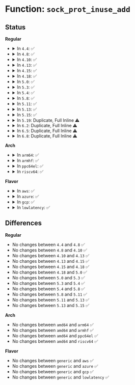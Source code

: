 # Function: <code>sock_prot_inuse_add</code>

## Status
<b>Regular</b>
<ul>
<li>
<details>
<summary>In <code>4.4</code>: ✅</summary>

```c
void sock_prot_inuse_add(struct net *net, struct proto *prot, int val);
```

**Collision:** Unique Global

**Inline:** No

**Transformation:** False

**Instances:**

```
In net/core/sock.c (ffffffff81700730)
Location: net/core/sock.c:2711
Inline: False
Direct callers:
  - net/netlink/af_netlink.c:netlink_create
  - net/netlink/af_netlink.c:netlink_release
  - net/ipv4/inet_hashtables.c:inet_unhash
  - net/ipv4/inet_hashtables.c:__inet_check_established
  - net/ipv4/inet_hashtables.c:__inet_hash
  - net/ipv4/inet_timewait_sock.c:__inet_twsk_hashdance
  - net/ipv4/raw.c:raw_hash_sk
  - net/ipv4/raw.c:raw_unhash_sk
  - net/ipv4/udp.c:udp_lib_get_port
  - net/ipv4/udp.c:udp_lib_unhash
  - net/ipv4/ping.c:ping_get_port
  - net/ipv4/ping.c:ping_unhash
  - net/unix/af_unix.c:unix_create1
  - net/unix/af_unix.c:unix_sock_destructor
  - net/ipv6/inet6_hashtables.c:__inet6_check_established
  - net/packet/af_packet.c:packet_create
  - net/packet/af_packet.c:packet_release
```
**Symbols:**

```
ffffffff81700730-ffffffff8170074c: sock_prot_inuse_add (STB_GLOBAL)
```
</details>
</li>
<li>
<details>
<summary>In <code>4.8</code>: ✅</summary>

```c
void sock_prot_inuse_add(struct net *net, struct proto *prot, int val);
```

**Collision:** Unique Global

**Inline:** No

**Transformation:** False

**Instances:**

```
In net/core/sock.c (ffffffff81767120)
Location: net/core/sock.c:2779
Inline: False
Direct callers:
  - net/netlink/af_netlink.c:netlink_release
  - net/netlink/af_netlink.c:netlink_create
  - net/ipv4/inet_hashtables.c:inet_unhash
  - net/ipv4/inet_hashtables.c:__inet_hash
  - net/ipv4/inet_hashtables.c:__inet_check_established
  - net/ipv4/inet_timewait_sock.c:__inet_twsk_hashdance
  - net/ipv4/raw.c:raw_unhash_sk
  - net/ipv4/raw.c:raw_hash_sk
  - net/ipv4/udp.c:udp_lib_unhash
  - net/ipv4/udp.c:udp_lib_get_port
  - net/ipv4/ping.c:ping_unhash
  - net/ipv4/ping.c:ping_get_port
  - net/unix/af_unix.c:unix_create1
  - net/unix/af_unix.c:unix_sock_destructor
  - net/ipv6/inet6_hashtables.c:__inet6_check_established
  - net/packet/af_packet.c:packet_create
  - net/packet/af_packet.c:packet_release
```
**Symbols:**

```
ffffffff81767120-ffffffff8176713c: sock_prot_inuse_add (STB_GLOBAL)
```
</details>
</li>
<li>
<details>
<summary>In <code>4.10</code>: ✅</summary>

```c
void sock_prot_inuse_add(struct net *net, struct proto *prot, int val);
```

**Collision:** Unique Global

**Inline:** No

**Transformation:** False

**Instances:**

```
In net/core/sock.c (ffffffff817941a0)
Location: net/core/sock.c:2801
Inline: False
Direct callers:
  - net/netlink/af_netlink.c:netlink_release
  - net/netlink/af_netlink.c:netlink_create
  - net/ipv4/inet_hashtables.c:inet_unhash
  - net/ipv4/inet_hashtables.c:__inet_hash
  - net/ipv4/inet_hashtables.c:__inet_check_established
  - net/ipv4/inet_timewait_sock.c:__inet_twsk_hashdance
  - net/ipv4/raw.c:raw_unhash_sk
  - net/ipv4/raw.c:raw_hash_sk
  - net/ipv4/udp.c:udp_lib_unhash
  - net/ipv4/udp.c:udp_lib_get_port
  - net/ipv4/ping.c:ping_unhash
  - net/ipv4/ping.c:ping_get_port
  - net/unix/af_unix.c:unix_create1
  - net/unix/af_unix.c:unix_sock_destructor
  - net/ipv6/inet6_hashtables.c:__inet6_check_established
  - net/packet/af_packet.c:packet_create
  - net/packet/af_packet.c:packet_release
```
**Symbols:**

```
ffffffff817941a0-ffffffff817941bc: sock_prot_inuse_add (STB_GLOBAL)
```
</details>
</li>
<li>
<details>
<summary>In <code>4.13</code>: ✅</summary>

```c
void sock_prot_inuse_add(struct net *net, struct proto *prot, int val);
```

**Collision:** Unique Global

**Inline:** No

**Transformation:** False

**Instances:**

```
In net/core/sock.c (ffffffff817b2560)
Location: net/core/sock.c:2983
Inline: False
Direct callers:
  - net/netlink/af_netlink.c:netlink_release
  - net/netlink/af_netlink.c:netlink_create
  - net/ipv4/inet_hashtables.c:inet_unhash
  - net/ipv4/inet_hashtables.c:__inet_hash
  - net/ipv4/inet_hashtables.c:__inet_check_established
  - net/ipv4/inet_timewait_sock.c:__inet_twsk_hashdance
  - net/ipv4/raw.c:raw_unhash_sk
  - net/ipv4/raw.c:raw_hash_sk
  - net/ipv4/udp.c:udp_lib_get_port
  - net/ipv4/ping.c:ping_unhash
  - net/ipv4/ping.c:ping_get_port
  - net/unix/af_unix.c:unix_create1
  - net/unix/af_unix.c:unix_sock_destructor
  - net/ipv6/inet6_hashtables.c:__inet6_check_established
  - net/packet/af_packet.c:packet_create
  - net/packet/af_packet.c:packet_release
```
**Symbols:**

```
ffffffff817b2560-ffffffff817b257c: sock_prot_inuse_add (STB_GLOBAL)
```
</details>
</li>
<li>
<details>
<summary>In <code>4.15</code>: ✅</summary>

```c
void sock_prot_inuse_add(struct net *net, struct proto *prot, int val);
```

**Collision:** Unique Global

**Inline:** No

**Transformation:** False

**Instances:**

```
In net/core/sock.c (ffffffff8182a710)
Location: net/core/sock.c:3043
Inline: False
Direct callers:
  - net/netlink/af_netlink.c:netlink_release
  - net/netlink/af_netlink.c:netlink_create
  - net/ipv4/inet_hashtables.c:inet_unhash
  - net/ipv4/inet_hashtables.c:__inet_hash
  - net/ipv4/inet_hashtables.c:__inet_check_established
  - net/ipv4/inet_timewait_sock.c:__inet_twsk_hashdance
  - net/ipv4/raw.c:raw_unhash_sk
  - net/ipv4/raw.c:raw_hash_sk
  - net/ipv4/udp.c:udp_lib_get_port
  - net/ipv4/ping.c:ping_unhash
  - net/ipv4/ping.c:ping_get_port
  - net/unix/af_unix.c:unix_create1
  - net/unix/af_unix.c:unix_sock_destructor
  - net/ipv6/inet6_hashtables.c:__inet6_check_established
  - net/packet/af_packet.c:packet_create
  - net/packet/af_packet.c:packet_release
```
**Symbols:**

```
ffffffff8182a710-ffffffff8182a72c: sock_prot_inuse_add (STB_GLOBAL)
```
</details>
</li>
<li>
<details>
<summary>In <code>4.18</code>: ✅</summary>

```c
void sock_prot_inuse_add(struct net *net, struct proto *prot, int val);
```

**Collision:** Unique Global

**Inline:** No

**Transformation:** False

**Instances:**

```
In net/core/sock.c (ffffffff81874870)
Location: net/core/sock.c:3118
Inline: False
Direct callers:
  - net/netlink/af_netlink.c:netlink_release
  - net/netlink/af_netlink.c:netlink_create
  - net/ipv4/inet_hashtables.c:inet_unhash
  - net/ipv4/inet_hashtables.c:__inet_hash
  - net/ipv4/inet_hashtables.c:__inet_check_established
  - net/ipv4/inet_timewait_sock.c:inet_twsk_hashdance
  - net/ipv4/raw.c:raw_unhash_sk
  - net/ipv4/raw.c:raw_hash_sk
  - net/ipv4/udp.c:udp_lib_get_port
  - net/ipv4/ping.c:ping_unhash
  - net/ipv4/ping.c:ping_get_port
  - net/unix/af_unix.c:unix_create1
  - net/unix/af_unix.c:unix_sock_destructor
  - net/ipv6/inet6_hashtables.c:__inet6_check_established
  - net/packet/af_packet.c:packet_create
  - net/packet/af_packet.c:packet_release
  - net/xdp/xsk.c:xsk_create
  - net/xdp/xsk.c:xsk_release
```
**Symbols:**

```
ffffffff81874870-ffffffff8187488c: sock_prot_inuse_add (STB_GLOBAL)
```
</details>
</li>
<li>
<details>
<summary>In <code>5.0</code>: ✅</summary>

```c
void sock_prot_inuse_add(struct net *net, struct proto *prot, int val);
```

**Collision:** Unique Global

**Inline:** No

**Transformation:** False

**Instances:**

```
In net/core/sock.c (ffffffff81895130)
Location: net/core/sock.c:3069
Inline: False
Direct callers:
  - net/netlink/af_netlink.c:netlink_release
  - net/netlink/af_netlink.c:netlink_create
  - net/ipv4/inet_hashtables.c:inet_unhash
  - net/ipv4/inet_hashtables.c:__inet_hash
  - net/ipv4/inet_hashtables.c:__inet_check_established
  - net/ipv4/inet_timewait_sock.c:inet_twsk_hashdance
  - net/ipv4/raw.c:raw_unhash_sk
  - net/ipv4/raw.c:raw_hash_sk
  - net/ipv4/udp.c:udp_lib_get_port
  - net/ipv4/ping.c:ping_unhash
  - net/ipv4/ping.c:ping_get_port
  - net/unix/af_unix.c:unix_create1
  - net/unix/af_unix.c:unix_sock_destructor
  - net/ipv6/inet6_hashtables.c:__inet6_check_established
  - net/packet/af_packet.c:packet_create
  - net/packet/af_packet.c:packet_release
  - net/xdp/xsk.c:xsk_create
  - net/xdp/xsk.c:xsk_release
```
**Symbols:**

```
ffffffff81895130-ffffffff8189514c: sock_prot_inuse_add (STB_GLOBAL)
```
</details>
</li>
<li>
<details>
<summary>In <code>5.3</code>: ✅</summary>

```c
void sock_prot_inuse_add(struct net *net, struct proto *prot, int val);
```

**Collision:** Unique Global

**Inline:** No

**Transformation:** False

**Instances:**

```
In net/core/sock.c (ffffffff818df5f0)
Location: net/core/sock.c:3217
Inline: False
Direct callers:
  - net/netlink/af_netlink.c:netlink_release
  - net/netlink/af_netlink.c:netlink_create
  - net/ipv4/inet_hashtables.c:inet_unhash
  - net/ipv4/inet_hashtables.c:__inet_hash
  - net/ipv4/inet_hashtables.c:__inet_check_established
  - net/ipv4/inet_timewait_sock.c:inet_twsk_hashdance
  - net/ipv4/raw.c:raw_unhash_sk
  - net/ipv4/raw.c:raw_hash_sk
  - net/ipv4/udp.c:udp_lib_get_port
  - net/ipv4/ping.c:ping_unhash
  - net/ipv4/ping.c:ping_get_port
  - net/unix/af_unix.c:unix_create1
  - net/unix/af_unix.c:unix_sock_destructor
  - net/ipv6/inet6_hashtables.c:__inet6_check_established
  - net/packet/af_packet.c:packet_create
  - net/packet/af_packet.c:packet_release
  - net/xdp/xsk.c:xsk_create
  - net/xdp/xsk.c:xsk_release
```
**Symbols:**

```
ffffffff818df5f0-ffffffff818df610: sock_prot_inuse_add (STB_GLOBAL)
```
</details>
</li>
<li>
<details>
<summary>In <code>5.4</code>: ✅</summary>

```c
void sock_prot_inuse_add(struct net *net, struct proto *prot, int val);
```

**Collision:** Unique Global

**Inline:** No

**Transformation:** False

**Instances:**

```
In net/core/sock.c (ffffffff819117c0)
Location: net/core/sock.c:3232
Inline: False
Direct callers:
  - net/netlink/af_netlink.c:netlink_release
  - net/netlink/af_netlink.c:netlink_create
  - net/ipv4/inet_hashtables.c:inet_unhash
  - net/ipv4/inet_hashtables.c:__inet_hash
  - net/ipv4/inet_hashtables.c:__inet_check_established
  - net/ipv4/inet_timewait_sock.c:inet_twsk_hashdance
  - net/ipv4/raw.c:raw_unhash_sk
  - net/ipv4/raw.c:raw_hash_sk
  - net/ipv4/udp.c:udp_lib_get_port
  - net/ipv4/ping.c:ping_unhash
  - net/ipv4/ping.c:ping_get_port
  - net/unix/af_unix.c:unix_create1
  - net/unix/af_unix.c:unix_sock_destructor
  - net/ipv6/inet6_hashtables.c:__inet6_check_established
  - net/packet/af_packet.c:packet_create
  - net/packet/af_packet.c:packet_release
  - net/xdp/xsk.c:xsk_create
  - net/xdp/xsk.c:xsk_release
```
**Symbols:**

```
ffffffff819117c0-ffffffff819117e0: sock_prot_inuse_add (STB_GLOBAL)
```
</details>
</li>
<li>
<details>
<summary>In <code>5.8</code>: ✅</summary>

```c
void sock_prot_inuse_add(struct net *net, struct proto *prot, int val);
```

**Collision:** Unique Global

**Inline:** No

**Transformation:** False

**Instances:**

```
In net/core/sock.c (ffffffff819e35f0)
Location: net/core/sock.c:3361
Inline: False
Direct callers:
  - net/netlink/af_netlink.c:netlink_release
  - net/netlink/af_netlink.c:netlink_create
  - net/ipv4/inet_hashtables.c:inet_unhash
  - net/ipv4/inet_hashtables.c:__inet_hash
  - net/ipv4/inet_hashtables.c:__inet_check_established
  - net/ipv4/inet_timewait_sock.c:inet_twsk_hashdance
  - net/ipv4/raw.c:raw_unhash_sk
  - net/ipv4/raw.c:raw_hash_sk
  - net/ipv4/udp.c:udp_lib_get_port
  - net/ipv4/ping.c:ping_unhash
  - net/ipv4/ping.c:ping_get_port
  - net/unix/af_unix.c:unix_create1
  - net/unix/af_unix.c:unix_sock_destructor
  - net/ipv6/inet6_hashtables.c:__inet6_check_established
  - net/packet/af_packet.c:packet_create
  - net/packet/af_packet.c:packet_release
  - net/xdp/xsk.c:xsk_create
  - net/xdp/xsk.c:xsk_release
```
**Symbols:**

```
ffffffff819e35f0-ffffffff819e3610: sock_prot_inuse_add (STB_GLOBAL)
```
</details>
</li>
<li>
<details>
<summary>In <code>5.11</code>: ✅</summary>

```c
void sock_prot_inuse_add(struct net *net, struct proto *prot, int val);
```

**Collision:** Unique Global

**Inline:** No

**Transformation:** False

**Instances:**

```
In net/core/sock.c (ffffffff819e3140)
Location: net/core/sock.c:3313
Inline: False
Direct callers:
  - net/netlink/af_netlink.c:netlink_release
  - net/netlink/af_netlink.c:netlink_create
  - net/ipv4/inet_hashtables.c:inet_unhash
  - net/ipv4/inet_hashtables.c:__inet_hash
  - net/ipv4/inet_hashtables.c:__inet_check_established
  - net/ipv4/inet_timewait_sock.c:inet_twsk_hashdance
  - net/ipv4/raw.c:raw_unhash_sk
  - net/ipv4/raw.c:raw_hash_sk
  - net/ipv4/udp.c:udp_lib_get_port
  - net/ipv4/ping.c:ping_unhash
  - net/ipv4/ping.c:ping_get_port
  - net/unix/af_unix.c:unix_create1
  - net/unix/af_unix.c:unix_sock_destructor
  - net/ipv6/inet6_hashtables.c:__inet6_check_established
  - net/packet/af_packet.c:packet_create
  - net/packet/af_packet.c:packet_release
  - net/xdp/xsk.c:xsk_create
  - net/xdp/xsk.c:xsk_release
```
**Symbols:**

```
ffffffff819e3140-ffffffff819e3160: sock_prot_inuse_add (STB_GLOBAL)
```
</details>
</li>
<li>
<details>
<summary>In <code>5.13</code>: ✅</summary>

```c
void sock_prot_inuse_add(struct net *net, struct proto *prot, int val);
```

**Collision:** Unique Global

**Inline:** No

**Transformation:** False

**Instances:**

```
In net/core/sock.c (ffffffff819c9160)
Location: net/core/sock.c:3336
Inline: False
Direct callers:
  - net/netlink/af_netlink.c:netlink_release
  - net/netlink/af_netlink.c:netlink_create
  - net/ipv4/inet_hashtables.c:inet_unhash
  - net/ipv4/inet_hashtables.c:__inet_hash
  - net/ipv4/inet_hashtables.c:__inet_check_established
  - net/ipv4/inet_timewait_sock.c:inet_twsk_hashdance
  - net/ipv4/raw.c:raw_unhash_sk
  - net/ipv4/raw.c:raw_hash_sk
  - net/ipv4/udp.c:udp_lib_get_port
  - net/ipv4/ping.c:ping_unhash
  - net/ipv4/ping.c:ping_get_port
  - net/unix/af_unix.c:unix_create1
  - net/unix/af_unix.c:unix_sock_destructor
  - net/ipv6/inet6_hashtables.c:__inet6_check_established
  - net/packet/af_packet.c:packet_create
  - net/packet/af_packet.c:packet_release
  - net/xdp/xsk.c:xsk_create
  - net/xdp/xsk.c:xsk_release
```
**Symbols:**

```
ffffffff819c9160-ffffffff819c9180: sock_prot_inuse_add (STB_GLOBAL)
```
</details>
</li>
<li>
<details>
<summary>In <code>5.15</code>: ✅</summary>

```c
void sock_prot_inuse_add(struct net *net, struct proto *prot, int val);
```

**Collision:** Unique Global

**Inline:** No

**Transformation:** False

**Instances:**

```
In net/core/sock.c (ffffffff81a78500)
Location: net/core/sock.c:3462
Inline: False
Direct callers:
  - net/netlink/af_netlink.c:netlink_release
  - net/netlink/af_netlink.c:netlink_create
  - net/ipv4/inet_hashtables.c:inet_unhash
  - net/ipv4/inet_hashtables.c:__inet_hash
  - net/ipv4/inet_hashtables.c:__inet_check_established
  - net/ipv4/inet_timewait_sock.c:inet_twsk_hashdance
  - net/ipv4/raw.c:raw_unhash_sk
  - net/ipv4/raw.c:raw_hash_sk
  - net/ipv4/udp.c:udp_lib_get_port
  - net/ipv4/ping.c:ping_unhash
  - net/ipv4/ping.c:ping_get_port
  - net/unix/af_unix.c:unix_create1
  - net/unix/af_unix.c:unix_sock_destructor
  - net/ipv6/inet6_hashtables.c:__inet6_check_established
  - net/packet/af_packet.c:packet_create
  - net/packet/af_packet.c:packet_release
  - net/xdp/xsk.c:xsk_create
  - net/xdp/xsk.c:xsk_release
```
**Symbols:**

```
ffffffff81a78500-ffffffff81a78520: sock_prot_inuse_add (STB_GLOBAL)
```
</details>
</li>
<li>
<details>
<summary>In <code>5.19</code>: Duplicate, Full Inline ⚠️</summary>

**Collision:** Static Duplication

**Inline:** Full

**Transformation:** False

**Instances:**

```
In net/netlink/af_netlink.c (ffffffff81cae324)
Location: include/net/sock.h:1479
Inline: True
Inline callers:
  - net/netlink/af_netlink.c:netlink_release
  - net/netlink/af_netlink.c:netlink_create
```
```
In net/ipv4/inet_hashtables.c (ffffffff81ce2600)
Location: include/net/sock.h:1479
Inline: True
Inline callers:
  - net/ipv4/inet_hashtables.c:inet_unhash
  - net/ipv4/inet_hashtables.c:inet_unhash
  - net/ipv4/inet_hashtables.c:__inet_hash
  - net/ipv4/inet_hashtables.c:__inet_check_established
```
```
In net/ipv4/inet_timewait_sock.c (ffffffff81ce33d4)
Location: include/net/sock.h:1479
Inline: True
Inline callers:
  - net/ipv4/inet_timewait_sock.c:inet_twsk_hashdance
```
```
In net/ipv4/raw.c (ffffffff81d15a22)
Location: include/net/sock.h:1479
Inline: True
Inline callers:
  - net/ipv4/raw.c:raw_unhash_sk
  - net/ipv4/raw.c:raw_hash_sk
```
```
In net/ipv4/udp.c (ffffffff81d1b47a)
Location: include/net/sock.h:1479
Inline: True
Inline callers:
  - net/ipv4/udp.c:udp_lib_get_port
```
```
In net/ipv4/ping.c (ffffffff81d42b2f)
Location: include/net/sock.h:1479
Inline: True
Inline callers:
  - net/ipv4/ping.c:ping_unhash
  - net/ipv4/ping.c:ping_get_port
```
```
In net/unix/af_unix.c (ffffffff81d7ef97)
Location: include/net/sock.h:1479
Inline: True
Inline callers:
  - net/unix/af_unix.c:unix_create1
  - net/unix/af_unix.c:unix_sock_destructor
```
```
In net/ipv6/ipv6_sockglue.c (ffffffff81db25e4)
Location: include/net/sock.h:1479
Inline: True
```
```
In net/ipv6/inet6_hashtables.c (ffffffff81def6e0)
Location: include/net/sock.h:1479
Inline: True
Inline callers:
  - net/ipv6/inet6_hashtables.c:__inet6_check_established
```
```
In net/packet/af_packet.c (ffffffff81df34e5)
Location: include/net/sock.h:1479
Inline: True
Inline callers:
  - net/packet/af_packet.c:packet_create
  - net/packet/af_packet.c:packet_release
```
```
In net/xdp/xsk.c (ffffffff81e17aec)
Location: include/net/sock.h:1479
Inline: True
Inline callers:
  - net/xdp/xsk.c:xsk_create
  - net/xdp/xsk.c:xsk_release
```
</details>
</li>
<li>
<details>
<summary>In <code>6.2</code>: Duplicate, Full Inline ⚠️</summary>

**Collision:** Static Duplication

**Inline:** Full

**Transformation:** False

**Instances:**

```
In net/netlink/af_netlink.c (ffffffff81e6b7a3)
Location: include/net/sock.h:1537
Inline: True
Inline callers:
  - net/netlink/af_netlink.c:netlink_release
  - net/netlink/af_netlink.c:netlink_create
```
```
In net/ipv4/inet_hashtables.c (ffffffff81ea3681)
Location: include/net/sock.h:1537
Inline: True
Inline callers:
  - net/ipv4/inet_hashtables.c:inet_unhash
  - net/ipv4/inet_hashtables.c:inet_unhash
  - net/ipv4/inet_hashtables.c:__inet_hash
  - net/ipv4/inet_hashtables.c:__inet_check_established
```
```
In net/ipv4/inet_timewait_sock.c (ffffffff81ea5d3b)
Location: include/net/sock.h:1537
Inline: True
Inline callers:
  - net/ipv4/inet_timewait_sock.c:inet_twsk_hashdance
```
```
In net/ipv4/raw.c (ffffffff81edbdd2)
Location: include/net/sock.h:1537
Inline: True
Inline callers:
  - net/ipv4/raw.c:raw_unhash_sk
  - net/ipv4/raw.c:raw_hash_sk
```
```
In net/ipv4/udp.c (ffffffff81ee0235)
Location: include/net/sock.h:1537
Inline: True
Inline callers:
  - net/ipv4/udp.c:udp_lib_unhash
  - net/ipv4/udp.c:udp_lib_get_port
```
```
In net/ipv4/ping.c (ffffffff81f0b9ff)
Location: include/net/sock.h:1537
Inline: True
Inline callers:
  - net/ipv4/ping.c:ping_unhash
  - net/ipv4/ping.c:ping_get_port
```
```
In net/unix/af_unix.c (ffffffff81f4c2f3)
Location: include/net/sock.h:1537
Inline: True
Inline callers:
  - net/unix/af_unix.c:unix_create1
  - net/unix/af_unix.c:unix_sock_destructor
```
```
In net/ipv6/ipv6_sockglue.c (ffffffff81f810fd)
Location: include/net/sock.h:1537
Inline: True
Inline callers:
  - net/ipv6/ipv6_sockglue.c:do_ipv6_setsockopt
  - net/ipv6/ipv6_sockglue.c:do_ipv6_setsockopt
  - net/ipv6/ipv6_sockglue.c:do_ipv6_setsockopt
  - net/ipv6/ipv6_sockglue.c:do_ipv6_setsockopt
```
```
In net/ipv6/inet6_hashtables.c (ffffffff81fc37b0)
Location: include/net/sock.h:1537
Inline: True
Inline callers:
  - net/ipv6/inet6_hashtables.c:__inet6_check_established
```
```
In net/packet/af_packet.c (ffffffff81fc82a5)
Location: include/net/sock.h:1537
Inline: True
Inline callers:
  - net/packet/af_packet.c:packet_create
  - net/packet/af_packet.c:packet_release
```
```
In net/xdp/xsk.c (ffffffff81feea9c)
Location: include/net/sock.h:1537
Inline: True
Inline callers:
  - net/xdp/xsk.c:xsk_create
  - net/xdp/xsk.c:xsk_release
```
</details>
</li>
<li>
<details>
<summary>In <code>6.5</code>: Duplicate, Full Inline ⚠️</summary>

**Collision:** Static Duplication

**Inline:** Full

**Transformation:** False

**Instances:**

```
In net/netlink/af_netlink.c (ffffffff81ec77e3)
Location: include/net/sock.h:1528
Inline: True
Inline callers:
  - net/netlink/af_netlink.c:netlink_release
  - net/netlink/af_netlink.c:netlink_create
```
```
In net/ipv4/inet_hashtables.c (ffffffff81f01ed8)
Location: include/net/sock.h:1528
Inline: True
Inline callers:
  - net/ipv4/inet_hashtables.c:inet_unhash
  - net/ipv4/inet_hashtables.c:inet_unhash
  - net/ipv4/inet_hashtables.c:__inet_hash
  - net/ipv4/inet_hashtables.c:__inet_check_established
```
```
In net/ipv4/inet_timewait_sock.c (ffffffff81f0449d)
Location: include/net/sock.h:1528
Inline: True
Inline callers:
  - net/ipv4/inet_timewait_sock.c:inet_twsk_hashdance
```
```
In net/ipv4/raw.c (ffffffff81f3bb59)
Location: include/net/sock.h:1528
Inline: True
Inline callers:
  - net/ipv4/raw.c:raw_unhash_sk
  - net/ipv4/raw.c:raw_hash_sk
```
```
In net/ipv4/udp.c (ffffffff81f3f6e4)
Location: include/net/sock.h:1528
Inline: True
Inline callers:
  - net/ipv4/udp.c:udp_lib_unhash
  - net/ipv4/udp.c:udp_lib_get_port
```
```
In net/ipv4/ping.c (ffffffff81f6b5bc)
Location: include/net/sock.h:1528
Inline: True
Inline callers:
  - net/ipv4/ping.c:ping_unhash
  - net/ipv4/ping.c:ping_get_port
```
```
In net/unix/af_unix.c (ffffffff81fac0d3)
Location: include/net/sock.h:1528
Inline: True
Inline callers:
  - net/unix/af_unix.c:unix_create1
  - net/unix/af_unix.c:unix_sock_destructor
```
```
In net/ipv6/ipv6_sockglue.c (ffffffff81fe156b)
Location: include/net/sock.h:1528
Inline: True
Inline callers:
  - net/ipv6/ipv6_sockglue.c:do_ipv6_setsockopt
  - net/ipv6/ipv6_sockglue.c:do_ipv6_setsockopt
  - net/ipv6/ipv6_sockglue.c:do_ipv6_setsockopt
  - net/ipv6/ipv6_sockglue.c:do_ipv6_setsockopt
```
```
In net/ipv6/inet6_hashtables.c (ffffffff820245f0)
Location: include/net/sock.h:1528
Inline: True
Inline callers:
  - net/ipv6/inet6_hashtables.c:__inet6_check_established
```
```
In net/packet/af_packet.c (ffffffff820283ca)
Location: include/net/sock.h:1528
Inline: True
Inline callers:
  - net/packet/af_packet.c:packet_create
  - net/packet/af_packet.c:packet_release
```
```
In net/xdp/xsk.c (ffffffff8206abcc)
Location: include/net/sock.h:1528
Inline: True
Inline callers:
  - net/xdp/xsk.c:xsk_create
  - net/xdp/xsk.c:xsk_release
```
```
In net/mptcp/protocol.c (ffffffff82072c05)
Location: include/net/sock.h:1528
Inline: True
Inline callers:
  - net/mptcp/protocol.c:mptcp_listen
```
```
In net/mptcp/token.c (ffffffff82080380)
Location: include/net/sock.h:1528
Inline: True
Inline callers:
  - net/mptcp/token.c:mptcp_token_destroy
  - net/mptcp/token.c:mptcp_token_accept
  - net/mptcp/token.c:mptcp_token_new_connect
```
</details>
</li>
<li>
<details>
<summary>In <code>6.8</code>: Duplicate, Full Inline ⚠️</summary>

**Collision:** Static Duplication

**Inline:** Full

**Transformation:** False

**Instances:**

```
In net/netlink/af_netlink.c (ffffffff81f8ab45)
Location: include/net/sock.h:1503
Inline: True
Inline callers:
  - net/netlink/af_netlink.c:netlink_release
  - net/netlink/af_netlink.c:netlink_create
```
```
In net/ipv4/inet_hashtables.c (ffffffff81fc80e0)
Location: include/net/sock.h:1503
Inline: True
Inline callers:
  - net/ipv4/inet_hashtables.c:__inet_hash_connect
  - net/ipv4/inet_hashtables.c:inet_unhash
  - net/ipv4/inet_hashtables.c:inet_unhash
  - net/ipv4/inet_hashtables.c:__inet_hash
  - net/ipv4/inet_hashtables.c:__inet_check_established
```
```
In net/ipv4/inet_timewait_sock.c (ffffffff81fc87c3)
Location: include/net/sock.h:1503
Inline: True
Inline callers:
  - net/ipv4/inet_timewait_sock.c:inet_twsk_hashdance
```
```
In net/ipv4/raw.c (ffffffff82001c79)
Location: include/net/sock.h:1503
Inline: True
Inline callers:
  - net/ipv4/raw.c:raw_unhash_sk
  - net/ipv4/raw.c:raw_hash_sk
```
```
In net/ipv4/udp.c (ffffffff82005614)
Location: include/net/sock.h:1503
Inline: True
Inline callers:
  - net/ipv4/udp.c:udp_lib_unhash
  - net/ipv4/udp.c:udp_lib_get_port
```
```
In net/ipv4/ping.c (ffffffff8203199c)
Location: include/net/sock.h:1503
Inline: True
Inline callers:
  - net/ipv4/ping.c:ping_unhash
  - net/ipv4/ping.c:ping_get_port
```
```
In net/unix/af_unix.c (ffffffff820794f3)
Location: include/net/sock.h:1503
Inline: True
Inline callers:
  - net/unix/af_unix.c:unix_create1
  - net/unix/af_unix.c:unix_sock_destructor
```
```
In net/ipv6/ipv6_sockglue.c (ffffffff820af40d)
Location: include/net/sock.h:1503
Inline: True
Inline callers:
  - net/ipv6/ipv6_sockglue.c:do_ipv6_setsockopt
  - net/ipv6/ipv6_sockglue.c:do_ipv6_setsockopt
  - net/ipv6/ipv6_sockglue.c:do_ipv6_setsockopt
  - net/ipv6/ipv6_sockglue.c:do_ipv6_setsockopt
```
```
In net/ipv6/inet6_hashtables.c (ffffffff820f3900)
Location: include/net/sock.h:1503
Inline: True
Inline callers:
  - net/ipv6/inet6_hashtables.c:__inet6_check_established
```
```
In net/packet/af_packet.c (ffffffff820f7c2a)
Location: include/net/sock.h:1503
Inline: True
Inline callers:
  - net/packet/af_packet.c:packet_create
  - net/packet/af_packet.c:packet_release
```
```
In net/xdp/xsk.c (ffffffff8213e2dc)
Location: include/net/sock.h:1503
Inline: True
Inline callers:
  - net/xdp/xsk.c:xsk_create
  - net/xdp/xsk.c:xsk_release
```
```
In net/mptcp/protocol.c (ffffffff8214b940)
Location: include/net/sock.h:1503
Inline: True
Inline callers:
  - net/mptcp/protocol.c:mptcp_listen
```
```
In net/mptcp/token.c (ffffffff82155870)
Location: include/net/sock.h:1503
Inline: True
Inline callers:
  - net/mptcp/token.c:mptcp_token_destroy
  - net/mptcp/token.c:mptcp_token_accept
  - net/mptcp/token.c:mptcp_token_new_connect
```
</details>
</li>
</ul>
<b>Arch</b>
<ul>
<li>
<details>
<summary>In <code>arm64</code>: ✅</summary>

```c
void sock_prot_inuse_add(struct net *net, struct proto *prot, int val);
```

**Collision:** Unique Global

**Inline:** No

**Transformation:** False

**Instances:**

```
In net/core/sock.c (ffff800010baafe0)
Location: net/core/sock.c:3232
Inline: False
Direct callers:
  - net/netlink/af_netlink.c:netlink_release
  - net/netlink/af_netlink.c:netlink_create
  - net/ipv4/inet_hashtables.c:inet_unhash
  - net/ipv4/inet_hashtables.c:__inet_hash
  - net/ipv4/inet_hashtables.c:__inet_check_established
  - net/ipv4/inet_timewait_sock.c:inet_twsk_hashdance
  - net/ipv4/raw.c:raw_unhash_sk
  - net/ipv4/raw.c:raw_hash_sk
  - net/ipv4/udp.c:udp_lib_get_port
  - net/ipv4/ping.c:ping_unhash
  - net/ipv4/ping.c:ping_get_port
  - net/unix/af_unix.c:unix_create1
  - net/unix/af_unix.c:unix_sock_destructor
  - net/ipv6/inet6_hashtables.c:__inet6_check_established
  - net/packet/af_packet.c:packet_create
  - net/packet/af_packet.c:packet_release
  - net/xdp/xsk.c:xsk_create
  - net/xdp/xsk.c:xsk_release
```
**Symbols:**

```
ffff800010baafe0-ffff800010bab030: sock_prot_inuse_add (STB_GLOBAL)
```
</details>
</li>
<li>
<details>
<summary>In <code>armhf</code>: ✅</summary>

```c
void sock_prot_inuse_add(struct net *net, struct proto *prot, int val);
```

**Collision:** Unique Global

**Inline:** No

**Transformation:** False

**Instances:**

```
In net/core/sock.c (c0cc7a3c)
Location: net/core/sock.c:3232
Inline: False
Direct callers:
  - net/netlink/af_netlink.c:netlink_release
  - net/netlink/af_netlink.c:netlink_create
  - net/ipv4/inet_hashtables.c:inet_unhash
  - net/ipv4/inet_hashtables.c:__inet_hash
  - net/ipv4/inet_hashtables.c:__inet_check_established
  - net/ipv4/inet_timewait_sock.c:inet_twsk_hashdance
  - net/ipv4/raw.c:raw_unhash_sk
  - net/ipv4/raw.c:raw_hash_sk
  - net/ipv4/udp.c:udp_lib_get_port
  - net/ipv4/ping.c:ping_unhash
  - net/ipv4/ping.c:ping_get_port
  - net/unix/af_unix.c:unix_create1
  - net/unix/af_unix.c:unix_sock_destructor
  - net/ipv6/inet6_hashtables.c:__inet6_check_established
  - net/packet/af_packet.c:packet_create
  - net/packet/af_packet.c:packet_release
  - net/xdp/xsk.c:xsk_create
  - net/xdp/xsk.c:xsk_release
```
**Symbols:**

```
c0cc7a3c-c0cc7a70: sock_prot_inuse_add (STB_GLOBAL)
```
</details>
</li>
<li>
<details>
<summary>In <code>ppc64el</code>: ✅</summary>

```c
void sock_prot_inuse_add(struct net *net, struct proto *prot, int val);
```

**Collision:** Unique Global

**Inline:** No

**Transformation:** False

**Instances:**

```
In net/core/sock.c (c000000000c7e250)
Location: net/core/sock.c:3232
Inline: False
Direct callers:
  - net/netlink/af_netlink.c:netlink_release
  - net/netlink/af_netlink.c:netlink_create
  - net/ipv4/inet_hashtables.c:inet_unhash
  - net/ipv4/inet_hashtables.c:__inet_hash
  - net/ipv4/inet_hashtables.c:__inet_check_established
  - net/ipv4/inet_timewait_sock.c:inet_twsk_hashdance
  - net/ipv4/raw.c:raw_unhash_sk
  - net/ipv4/raw.c:raw_hash_sk
  - net/ipv4/udp.c:udp_lib_get_port
  - net/ipv4/ping.c:ping_unhash
  - net/ipv4/ping.c:ping_get_port
  - net/unix/af_unix.c:unix_create1
  - net/unix/af_unix.c:unix_sock_destructor
  - net/ipv6/inet6_hashtables.c:__inet6_check_established
  - net/packet/af_packet.c:packet_create
  - net/packet/af_packet.c:packet_release
  - net/xdp/xsk.c:xsk_create
  - net/xdp/xsk.c:xsk_release
```
**Symbols:**

```
c000000000c7e250-c000000000c7e27c: sock_prot_inuse_add (STB_GLOBAL)
```
</details>
</li>
<li>
<details>
<summary>In <code>riscv64</code>: ✅</summary>

```c
void sock_prot_inuse_add(struct net *net, struct proto *prot, int val);
```

**Collision:** Unique Global

**Inline:** No

**Transformation:** False

**Instances:**

```
In net/core/sock.c (ffffffe00073c6de)
Location: net/core/sock.c:3232
Inline: False
Direct callers:
  - net/netlink/af_netlink.c:netlink_release
  - net/netlink/af_netlink.c:netlink_create
  - net/ipv4/inet_hashtables.c:inet_unhash
  - net/ipv4/inet_hashtables.c:__inet_hash
  - net/ipv4/inet_hashtables.c:__inet_check_established
  - net/ipv4/inet_timewait_sock.c:inet_twsk_hashdance
  - net/ipv4/raw.c:raw_unhash_sk
  - net/ipv4/raw.c:raw_hash_sk
  - net/ipv4/udp.c:udp_lib_get_port
  - net/ipv4/ping.c:ping_unhash
  - net/ipv4/ping.c:ping_get_port
  - net/unix/af_unix.c:unix_create1
  - net/unix/af_unix.c:unix_sock_destructor
  - net/ipv6/inet6_hashtables.c:__inet6_check_established
  - net/packet/af_packet.c:packet_create
  - net/packet/af_packet.c:packet_release
  - net/xdp/xsk.c:xsk_create
  - net/xdp/xsk.c:xsk_release
```
**Symbols:**

```
ffffffe00073c6de-ffffffe00073c734: sock_prot_inuse_add (STB_GLOBAL)
```
</details>
</li>
</ul>
<b>Flavor</b>
<ul>
<li>
<details>
<summary>In <code>aws</code>: ✅</summary>

```c
void sock_prot_inuse_add(struct net *net, struct proto *prot, int val);
```

**Collision:** Unique Global

**Inline:** No

**Transformation:** False

**Instances:**

```
In net/core/sock.c (ffffffff818b17c0)
Location: net/core/sock.c:3232
Inline: False
Direct callers:
  - net/netlink/af_netlink.c:netlink_release
  - net/netlink/af_netlink.c:netlink_create
  - net/ipv4/inet_hashtables.c:inet_unhash
  - net/ipv4/inet_hashtables.c:__inet_hash
  - net/ipv4/inet_hashtables.c:__inet_check_established
  - net/ipv4/inet_timewait_sock.c:inet_twsk_hashdance
  - net/ipv4/raw.c:raw_unhash_sk
  - net/ipv4/raw.c:raw_hash_sk
  - net/ipv4/udp.c:udp_lib_get_port
  - net/ipv4/ping.c:ping_unhash
  - net/ipv4/ping.c:ping_get_port
  - net/unix/af_unix.c:unix_create1
  - net/unix/af_unix.c:unix_sock_destructor
  - net/ipv6/inet6_hashtables.c:__inet6_check_established
  - net/packet/af_packet.c:packet_create
  - net/packet/af_packet.c:packet_release
  - net/xdp/xsk.c:xsk_create
  - net/xdp/xsk.c:xsk_release
```
**Symbols:**

```
ffffffff818b17c0-ffffffff818b17e0: sock_prot_inuse_add (STB_GLOBAL)
```
</details>
</li>
<li>
<details>
<summary>In <code>azure</code>: ✅</summary>

```c
void sock_prot_inuse_add(struct net *net, struct proto *prot, int val);
```

**Collision:** Unique Global

**Inline:** No

**Transformation:** False

**Instances:**

```
In net/core/sock.c (ffffffff8186b710)
Location: net/core/sock.c:3232
Inline: False
Direct callers:
  - net/netlink/af_netlink.c:netlink_release
  - net/netlink/af_netlink.c:netlink_create
  - net/ipv4/inet_hashtables.c:inet_unhash
  - net/ipv4/inet_hashtables.c:__inet_hash
  - net/ipv4/inet_hashtables.c:__inet_check_established
  - net/ipv4/inet_timewait_sock.c:inet_twsk_hashdance
  - net/ipv4/raw.c:raw_unhash_sk
  - net/ipv4/raw.c:raw_hash_sk
  - net/ipv4/udp.c:udp_lib_get_port
  - net/ipv4/ping.c:ping_unhash
  - net/ipv4/ping.c:ping_get_port
  - net/unix/af_unix.c:unix_create1
  - net/unix/af_unix.c:unix_sock_destructor
  - net/ipv6/inet6_hashtables.c:__inet6_check_established
  - net/packet/af_packet.c:packet_create
  - net/packet/af_packet.c:packet_release
  - net/xdp/xsk.c:xsk_create
  - net/xdp/xsk.c:xsk_release
```
**Symbols:**

```
ffffffff8186b710-ffffffff8186b730: sock_prot_inuse_add (STB_GLOBAL)
```
</details>
</li>
<li>
<details>
<summary>In <code>gcp</code>: ✅</summary>

```c
void sock_prot_inuse_add(struct net *net, struct proto *prot, int val);
```

**Collision:** Unique Global

**Inline:** No

**Transformation:** False

**Instances:**

```
In net/core/sock.c (ffffffff819027c0)
Location: net/core/sock.c:3232
Inline: False
Direct callers:
  - net/netlink/af_netlink.c:netlink_release
  - net/netlink/af_netlink.c:netlink_create
  - net/ipv4/inet_hashtables.c:inet_unhash
  - net/ipv4/inet_hashtables.c:__inet_hash
  - net/ipv4/inet_hashtables.c:__inet_check_established
  - net/ipv4/inet_timewait_sock.c:inet_twsk_hashdance
  - net/ipv4/raw.c:raw_unhash_sk
  - net/ipv4/raw.c:raw_hash_sk
  - net/ipv4/udp.c:udp_lib_get_port
  - net/ipv4/ping.c:ping_unhash
  - net/ipv4/ping.c:ping_get_port
  - net/unix/af_unix.c:unix_create1
  - net/unix/af_unix.c:unix_sock_destructor
  - net/ipv6/inet6_hashtables.c:__inet6_check_established
  - net/packet/af_packet.c:packet_create
  - net/packet/af_packet.c:packet_release
  - net/xdp/xsk.c:xsk_create
  - net/xdp/xsk.c:xsk_release
```
**Symbols:**

```
ffffffff819027c0-ffffffff819027e0: sock_prot_inuse_add (STB_GLOBAL)
```
</details>
</li>
<li>
<details>
<summary>In <code>lowlatency</code>: ✅</summary>

```c
void sock_prot_inuse_add(struct net *net, struct proto *prot, int val);
```

**Collision:** Unique Global

**Inline:** No

**Transformation:** False

**Instances:**

```
In net/core/sock.c (ffffffff81923760)
Location: net/core/sock.c:3232
Inline: False
Direct callers:
  - net/netlink/af_netlink.c:netlink_release
  - net/netlink/af_netlink.c:netlink_create
  - net/ipv4/inet_hashtables.c:inet_unhash
  - net/ipv4/inet_hashtables.c:__inet_hash
  - net/ipv4/inet_hashtables.c:__inet_check_established
  - net/ipv4/inet_hashtables.c:__inet_check_established
  - net/ipv4/inet_timewait_sock.c:inet_twsk_hashdance
  - net/ipv4/raw.c:raw_unhash_sk
  - net/ipv4/raw.c:raw_hash_sk
  - net/ipv4/udp.c:udp_lib_get_port
  - net/ipv4/ping.c:ping_unhash
  - net/ipv4/ping.c:ping_get_port
  - net/unix/af_unix.c:unix_create1
  - net/unix/af_unix.c:unix_sock_destructor
  - net/ipv6/inet6_hashtables.c:__inet6_check_established
  - net/ipv6/inet6_hashtables.c:__inet6_check_established
  - net/packet/af_packet.c:packet_create
  - net/packet/af_packet.c:packet_release
  - net/xdp/xsk.c:xsk_create
  - net/xdp/xsk.c:xsk_release
```
**Symbols:**

```
ffffffff81923760-ffffffff81923780: sock_prot_inuse_add (STB_GLOBAL)
```
</details>
</li>
</ul>

## Differences
<b>Regular</b>
<ul>
<li>
No changes between <code>4.4</code> and <code>4.8</code> ✅
</li>
<li>
No changes between <code>4.8</code> and <code>4.10</code> ✅
</li>
<li>
No changes between <code>4.10</code> and <code>4.13</code> ✅
</li>
<li>
No changes between <code>4.13</code> and <code>4.15</code> ✅
</li>
<li>
No changes between <code>4.15</code> and <code>4.18</code> ✅
</li>
<li>
No changes between <code>4.18</code> and <code>5.0</code> ✅
</li>
<li>
No changes between <code>5.0</code> and <code>5.3</code> ✅
</li>
<li>
No changes between <code>5.3</code> and <code>5.4</code> ✅
</li>
<li>
No changes between <code>5.4</code> and <code>5.8</code> ✅
</li>
<li>
No changes between <code>5.8</code> and <code>5.11</code> ✅
</li>
<li>
No changes between <code>5.11</code> and <code>5.13</code> ✅
</li>
<li>
No changes between <code>5.13</code> and <code>5.15</code> ✅
</li>
</ul>
<b>Arch</b>
<ul>
<li>
No changes between <code>amd64</code> and <code>arm64</code> ✅
</li>
<li>
No changes between <code>amd64</code> and <code>armhf</code> ✅
</li>
<li>
No changes between <code>amd64</code> and <code>ppc64el</code> ✅
</li>
<li>
No changes between <code>amd64</code> and <code>riscv64</code> ✅
</li>
</ul>
<b>Flavor</b>
<ul>
<li>
No changes between <code>generic</code> and <code>aws</code> ✅
</li>
<li>
No changes between <code>generic</code> and <code>azure</code> ✅
</li>
<li>
No changes between <code>generic</code> and <code>gcp</code> ✅
</li>
<li>
No changes between <code>generic</code> and <code>lowlatency</code> ✅
</li>
</ul>
